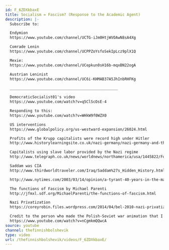 ```yaml
---
id: F_6ZDXkbaxE
title: Socialism = Fascism? (Response to the Academic Agent)
description: |-
  Subscribe to:

  Endymion
  https://www.youtube.com/channel/UCTG-iJm0HtjWVOAwN8sA4Xg

  Comrade Lenin
  https://www.youtube.com/channel/UCPPZoYsfoSekIpLcz9plX1Q

  Mexie:
  https://www.youtube.com/channel/UCepkun0sH16b-mqxBN22ogA

  Austrian Leninist
  https://www.youtube.com/channel/UC6i-KHMAB37A5JhInbRHFKg

  ________________________________________________

  DemocraticSocialist01's video
  https://www.youtube.com/watch?v=q5ClScOsE-4

  Responding to this:
  https://www.youtube.com/watch?v=WHkW9f0WZX0

  US interventions
  https://www.globalpolicy.org/us-westward-expansion/26024.html

  Profits of the Krupp capitalists were record high under Hitler
  http://www.historylearningsite.co.uk/nazi-germany/nazi-germany-and-the-economic-miracle/

  Capitalists using slave labor provided by the Nazi regime
  http://www.telegraph.co.uk/news/worldnews/northamerica/usa/1445822/Ford-used-slave-labour-in-Nazi-German-plants.html

  Saddam was CIA
  http://www.thirdworldtraveler.com/Iraq/Saddam%27s_Hidden_History.html

  http://www.nytimes.com/2003/03/14/opinion/a-tyrant-40-years-in-the-making.html

  The functions of Fascism by Michael Parenti
  http://jfmxl.sdf.org/MichaelParenti/the-functions-of-fascism.html

  Nazi Privatization
  https://coreyrobin.files.wordpress.com/2014/04/bel-2010-nazi-privatizations1.pdf

  Credit to the person who made the Polish-Soviet war animation that I showed.
  https://www.youtube.com/watch?v=nCgmkmQQwcA
source: youtube
channel: thefinnishbolshevik
type: video
url: /thefinnishbolshevik/videos/F_6ZDXkbaxE/
---
```

